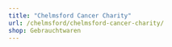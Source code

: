 ```yaml
---
title: "Chelmsford Cancer Charity"
url: /chelmsford/chelmsford-cancer-charity/
shop: Gebrauchtwaren
---
```

